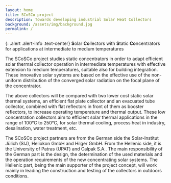 ```yaml
---
layout: home
title: SCoSCo project
description: Towards developing industrial Solar Heat Collectors
background: /assets/img/background.jpg
permalink: /
---
```


{: .alert .alert-info .text-center}
**S**olar **Co**llectors with **S**tatic **Co**ncentrators  
for applications at intermediate to medium temperatures

The SCoSCo project studies static concentrators in order to adapt efficient
solar thermal collector operation in intermediate temperatures with effective
extension to medium temperatures, suitable also for building integration.
These innovative solar systems are based on the effective use of the
non-uniform distribution of the converged solar radiation on the focal plane of
the concentrator.

The above collectors will be compared with two lower cost static solar thermal
systems, an efficient flat plate collector and an evacuated tube collector,
combined with flat reflectors in front of them as booster reflectors,
to increase operating temperature and thermal output. These low concentration
collectors aim to efficient solar thermal applications in the range of
100°C to 250°C, for solar thermal cooling, process heat in industry,
desalination, water treatment, etc.

The SCoSCo project partners are from the German side the
Solar-Institut Jülich (SIJ),  Heliokon GmbH and Hilger GmbH.
From the Hellenic side, it is the University of Patras (UPAT) and Calpak S.A..
The main responsibility of the German part is the design, the determination of
the used materials and the operation requirements of the new concentrating
solar systems. The Hellenic part, being the main supporter of the project
concept, will work mainly in leading the construction and testing of the
collectors in outdoors conditions.
